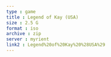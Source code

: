 ```yaml
---
type : game
title : Legend of Kay (USA)
size : 2.5 G
format : iso
archive : zip
server : myrient
link2 : Legend%20of%20Kay%20%28USA%29
---
```

